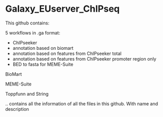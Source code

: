 # Galaxy_EUserver_ChIPseq

This github contains:

5 workflows in .ga format:
- ChIPseeker
- annotation based on biomart
- annotation based on features from ChIPseeker total
- annotation based on features from ChIPseeker promoter region only
- BED to fasta for MEME-Suite


BioMart

MEME-Suite 

Toppfunn and String


.. contains all the information of all the files in this github. With name and description

